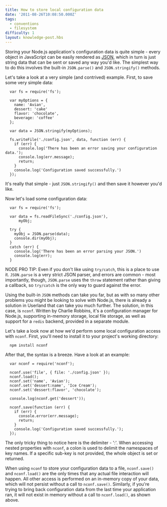 ```yaml
---
title: How to store local configuration data
date: '2011-08-26T10:08:50.000Z'
tags:
  - conventions
  - filesystem
difficulty: 1
layout: knowledge-post.hbs
---
```



Storing your Node.js application's configuration data is quite simple - every object in JavaScript can be easily rendered as [JSON](/what-is-json), which in turn is just string data that can be sent or saved any way you'd like.  The simplest way to do this involves the built-in `JSON.parse()` and `JSON.stringify()` methods.

Let's take a look at a very simple (and contrived) example.  First, to save some very simple data:

      var fs = require('fs');

      var myOptions = {
        name: 'Avian',
        dessert: 'cake'
        flavor: 'chocolate',
        beverage: 'coffee'
      };

      var data = JSON.stringify(myOptions);

      fs.writeFile('./config.json', data, function (err) {
        if (err) {
          console.log('There has been an error saving your configuration data.');
          console.log(err.message);
          return;
        }
        console.log('Configuration saved successfully.')
      });

It's really that simple - just `JSON.stringify()` and then save it however you'd like.

Now let's load some configuration data:

      var fs = require('fs');

      var data = fs.readFileSync('./config.json'),
          myObj;

      try {
        myObj = JSON.parse(data);
        console.dir(myObj);
      }
      catch (err) {
        console.log('There has been an error parsing your JSON.')
        console.log(err);
      }

NODE PRO TIP:  Even if you don't like using `try/catch`, this is a place to use it.  `JSON.parse` is a very strict JSON parser, and errors are common - most importantly, though, `JSON.parse` uses the `throw` statement rather than giving a callback, so `try/catch` is the only way to guard against the error.

Using the built-in `JSON` methods can take you far, but as with so many other problems you might be looking to solve with Node.js, there is already a solution in Userland that can take you much further.  The solution, in this case, is `nconf`.  Written by Charlie Robbins, it's a configuration manager for Node.js, supporting in-memory storage, local file storage, as well as support for a `redis` backend, provided in a separate module.

Let's take a look now at how we'd perform some local configuration access with `nconf`.  First, you'll need to install it to your project's working directory:

      npm install nconf

After that, the syntax is a breeze. Have a look at an example:

      var nconf = require('nconf');

      nconf.use('file', { file: './config.json' });
      nconf.load();
      nconf.set('name', 'Avian');
      nconf.set('dessert:name', 'Ice Cream');
      nconf.set('dessert:flavor', 'chocolate');

      console.log(nconf.get('dessert'));

      nconf.save(function (err) {
        if (err) {
          console.error(err.message);
          return;
        }
        console.log('Configuration saved successfully.');
      });

The only tricky thing to notice here is the delimiter - ':'.  When accessing nested properties with `nconf`, a colon is used to delimit the namespaces of key names.  If a specific sub-key is not provided, the whole object is set or returned.

When using `nconf` to store your configuration data to a file, `nconf.save()` and `nconf.load()` are the only times that any actual file interaction will happen.  All other access is performed on an in-memory copy of your data, which will not persist without a call to `nconf.save()`.  Similarly, if you're trying to bring back configuration data from the last time your application ran, it will not exist in memory without a call to `nconf.load()`, as shown above.

